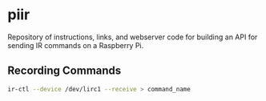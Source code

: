# piir

Repository of instructions, links, and webserver code for building an API for
sending IR commands on a Raspberry Pi.

## Recording Commands

```bash
ir-ctl --device /dev/lirc1 --receive > command_name
```
